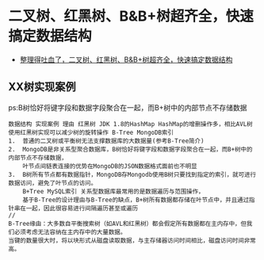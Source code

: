 # 二叉树、红黑树、B&B+树超齐全，快速搞定数据结构
- [整理得吐血了，二叉树、红黑树、B&B+树超齐全，快速搞定数据结构](https://www.jianshu.com/p/ed7935fd510f)

## XX树实现案例
ps:B树恰好将键字段和数据字段聚合在一起，而B+树中的内部节点不存储数据
```
数据结构 实现案例 理由 红黑树 JDK 1.8的HashMap HashMap的增删操作多，相比AVL树使用红黑树实现可以减少树的旋转操作 B-Tree MongoDB索引 
1.  普通的二叉树或平衡树无法支撑数据库的大数据量(参考B-Tree简介)
2.  MongoDB是非关系型聚合数据库，B树恰好将键字段和数据字段聚合在一起，而B+树中的内部节点不存储数据，
    叶节点间链表连接的优势在MongoDB的JSON数据格式面前也不明显
3.  B树所有节点都有数据指针，MongoDB存Mongodb使用B树只要找到指定的索引，就可进行数据访问，避免了叶节点的访问。 
    B+Tree MySQL索引 关系型数据库最常用的是数据遍历与范围操作，
    基于B-Tree的设计理由与B-Tree的缺点，B+树所有数据都存储在叶节点中，并且通过指针串在一起，因此很容易进行间隔遍历甚至或遍历
//
B-Tree缘由：大多数自平衡搜索树（如AVL和红黑树）都会假定所有数据都在主内存中，但我们必须考虑无法容纳在主内存中的大量数据。
当键的数量很大时，将以块形式从磁盘读取数据，与主存储器访问时间相比，磁盘访问时间非常高。

```
